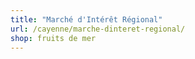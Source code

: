 ```yaml
---
title: "Marché d'Intérêt Régional"
url: /cayenne/marche-dinteret-regional/
shop: fruits de mer
---
```

